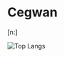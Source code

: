 <h1>Cegwan</h1>
<p>[n:]</p>


![Top Langs](https://github-readme-stats.vercel.app/api/top-langs/?username=eungwan0402&layout=compact&theme=dark)


